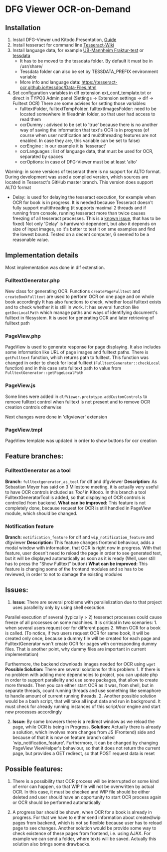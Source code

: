 # DFG Viewer OCR-on-Demand


## Installation

1. Install DFG-Viewer und Kitodo.Presentation, [ Guide ](https://github.com/UB-Mannheim/kitodo-presentation/wiki)
2. Install tesseract for command line [Tesseract-Wiki](https://tesseract-ocr.github.io/tessdoc/)
3. Install language data, for example [UB-Mannheim Fraktur-test](https://ub-backup.bib.uni-mannheim.de/~stweil/ocrd-train/data/Fraktur_5000000/tessdata_fast/Fraktur-fast.traineddata) or [tessdata](https://github.com/tesseract-ocr/tessdata)
    - It has to be moved to the tessdata folder. By default it must be in /usr/share/
    - Tessdata folder can also be set by TESSDATA_PREFIX environment variable 
    - More info and language data: <https://tesseract-ocr.github.io/tessdoc/Data-Files.html>
4. Set configuration variables in dlf extension ext_conf_template.txt or direct in TYPO3 Admin panel (Settings -> Extension settings -> dlf -> Fulltext OCR) 
    There are some advises for setting those variables:
    - fulltextFolder, fulltextTempFolder, fulltextImagesFolder: need to be located somewhere in fileadmin folder, so that user had access to read them 
    - ocrDummy : advised to be set to 'true' because there is no another way of saving the information that text's OCR is in progress (of course when user notification and muötithreading features are not enabled. In case they are, this variable can be set to false)
    - ocrEngine : in our example it is 'tesseract' 
    - ocrLanguages : list of language data, that must be used for OCR, separated by spaces
    - ocrOptions: in case of DFG-Viewer must be at least 'alto' 

Warning: in some versions of tesseract there is no support for ALTO format. During development was used a compiled version, which sources are located in Tesseract's GitHub master branch. This version does support ALTO format
  - Delay: is used for delaying the tesseract execution, for example when OCR for book is in progress. It is needed because Tesseract doesn't fully support multithreading (it supports maximal 2 threads and if running from console, running tesseract more than twice causes freezing of all tesseract processes. This is a [known issue](#issues), that has to be fixed) 
  Not only 'Delay' is hardward-dependent, but also it depends on size of input images, so it's better to test it on sme examples and find the lowest bound. Tested on a decent computer, 6 seemed to be a reasonable value. 


## Implementation details

Most implementation was done in dlf extenstion. 

### FulltextGenerator.php
New class for generating OCR. Functions `createPageFulltext` and `createBookFulltext` are used to perform OCR on one page and on whole book accordingly
It has also functions to check, whether local fulltext exists and to check whether it is still in work. 
It has several function like `getDocLocalPath` which manage paths and ways of identifying document's fulltext in filesystem. It is used for generating OCR and later retrieving of fulltext path

### PageView.php 
PageView is used to generate response for page displaying. It also includes some information like URL of page images and fulltext paths. There is `getFulltext` function, which returns path to fulltext. This function was changed in order to check for local fulltext (`FulltextGenerator::checkLocal` function) and in this case sets fulltext path to value from `FulltextGenerator::getPageLocalPath` 

### PageView.js
Some lines were added in `dlfViewer.prototype.addCustomControls` to remove fulltext control when fulltext is not present and to remove OCR creation controls otherwise

Next changes were done in 'dfgviewer' extension

### PageView.tmpl
PageView template was updated in order to show buttons for ocr creation

## Feature branches:
### FulltextGenerator as a tool
**Branch:** `fulltextgenerator_as_tool` for dlf and dfgviewer
**Description:** As Sebastian Meyer has said on 3 Milestone meeting, it is actually very useful to have OCR controls included as _Tool_ in Kitodo. In this branch a tool FulltextGeneratorTool is added, so that displaying of OCR controls is controlled from backend.
**What can be improved:** This feature is not completely done, because request for OCR is still handled in PageView module, which should be changed.

### Notification feature
**Branch:** `notification_feature` for dlf and `wip_notification_feature` and dfgviewer
**Description:** This feature changes frontend behaviour, adds a modal window with information, that OCR is right now in progress. With that feature, user doesn't need to reload the page in order to see generated text, but it will be displayed automatically as soon as it is ready (Well, user still has to press the "Show Fulltext" button)
**What can be improved:** This feature is changing some of the frontend modules and so has to be reviewed, in order to not to damage the existing modules 

## Issues:
1. **Issue:** There are several problems with parallelization due to that project uses parallelity only by using shell execution.

Parallel execution of several (typically > 2) tesseract processes could cause freeze of all processes on some machines. It is critical in two scenaries: 1. when several users request ocr for different pages 2. When OCR for a book is called. (To notice, if two users request OCR for same book, it will be created only once, because a dummy file will be created for each page and FulltextGenerator won't create OCR for pages with corresponding dummy files. That is another point, why dummy files are important in current implementation)

Furthermore, the backend downloads images needed for OCR using `wget`
**Possible Solution:** There are several solutions for this problem: 
    1. If there is no problem with adding more dependncies to project, you can update php in order to support parallelity and use some packages, that allow to create more threads. Then you can either start OCR as it was, from shell, but in separate threads, count running threads and use something like semaphore to handle amount of current running threads.
    2. Another possible solution would be a bash script, that will take all input data and run in background. It must check for already running instances of this script/ocr engine and start new processes accordingly

2. **Issue:** By some browsers there is a redirect window as we reload the page, while OCR is being in Progress.
  **Solution:** Actually there is already a solution, which involves more changes from JS (Frontend) side and because of that it is now on feature branch called 'wip_notification_feature'. Furthermore, it can be changed by changing PageView ViewHelper's behaviour, so that it does not return the current page, but provides a GET redirect, so that POST request data is reset

## Possible features:

1. There is a possibility that OCR process will be interrupted or some kind of error can happen, so that WIP file will not be overwritten by actual OCR. In this case, it must be checked and WIP file should be either deleted and user should have an opportunity to start OCR process again or OCR should be performed automatically

2. A progress bar should be shown, when OCR for a book is already in progress. For that we have to either send information about created/wip pages from backend, which is not so flexible because user has to reload page to see changes. Another solution would be provide some way to check existence of these pages from frontend, i.e. using AJAX. For example we can send a folder, where texts will be saved. Actually this solution also brings some drawbacks.

